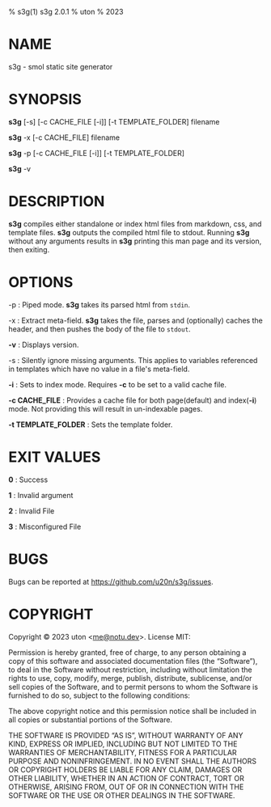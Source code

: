 % s3g(1) s3g 2.0.1
% uton
% 2023

# NAME
s3g - smol static site generator

# SYNOPSIS
**s3g** \[-s\] \[-c CACHE\_FILE \[-i\]\] \[-t TEMPLATE\_FOLDER\] filename

**s3g** -x \[-c CACHE\_FILE\] filename 

**s3g** -p \[-c CACHE\_FILE \[-i\]\] \[-t TEMPLATE\_FOLDER\]

**s3g** -v

# DESCRIPTION
**s3g** compiles either standalone or index html files from markdown, css, and template files. **s3g** outputs the compiled html file to stdout. Running **s3g** without any arguments results in **s3g** printing this man page and its version, then exiting.

# OPTIONS

-p
: Piped mode. **s3g** takes its parsed html from `stdin`.

-x
: Extract meta-field. **s3g** takes the file, parses and (optionally) caches the header, and then pushes the body of the file to `stdout`.

**-v**
: Displays version.

-s
: Silently ignore missing arguments. This applies to variables referenced in templates which have no value in a file's meta-field.

**-i**
: Sets to index mode. Requires **-c** to be set to a valid cache file.

**-c CACHE_FILE**
: Provides a cache file for both page(default) and index(**-i**) mode. Not providing this will result in un-indexable pages.

**-t TEMPLATE_FOLDER**
: Sets the template folder.

# EXIT VALUES
**0**
: Success

**1**
: Invalid argument

**2**
: Invalid File

**3**
: Misconfigured File

# BUGS
Bugs can be reported at <https://github.com/u20n/s3g/issues>.

# COPYRIGHT
Copyright © 2023 uton \<me@notu.dev\>. License MIT:

Permission is hereby granted, free of charge, to any person obtaining a copy of this software and associated documentation files (the “Software”), to deal in the Software without restriction, including without limitation the rights to use, copy, modify, merge, publish, distribute, sublicense, and/or sell copies of the Software, and to permit persons to whom the Software is furnished to do so, subject to the following conditions:

The above copyright notice and this permission notice shall be included in all copies or substantial portions of the Software.

THE SOFTWARE IS PROVIDED “AS IS”, WITHOUT WARRANTY OF ANY KIND, EXPRESS OR IMPLIED, INCLUDING BUT NOT LIMITED TO THE WARRANTIES OF MERCHANTABILITY, FITNESS FOR A PARTICULAR PURPOSE AND NONINFRINGEMENT. IN NO EVENT SHALL THE AUTHORS OR COPYRIGHT HOLDERS BE LIABLE FOR ANY CLAIM, DAMAGES OR OTHER LIABILITY, WHETHER IN AN ACTION OF CONTRACT, TORT OR OTHERWISE, ARISING FROM, OUT OF OR IN CONNECTION WITH THE SOFTWARE OR THE USE OR OTHER DEALINGS IN THE SOFTWARE.
